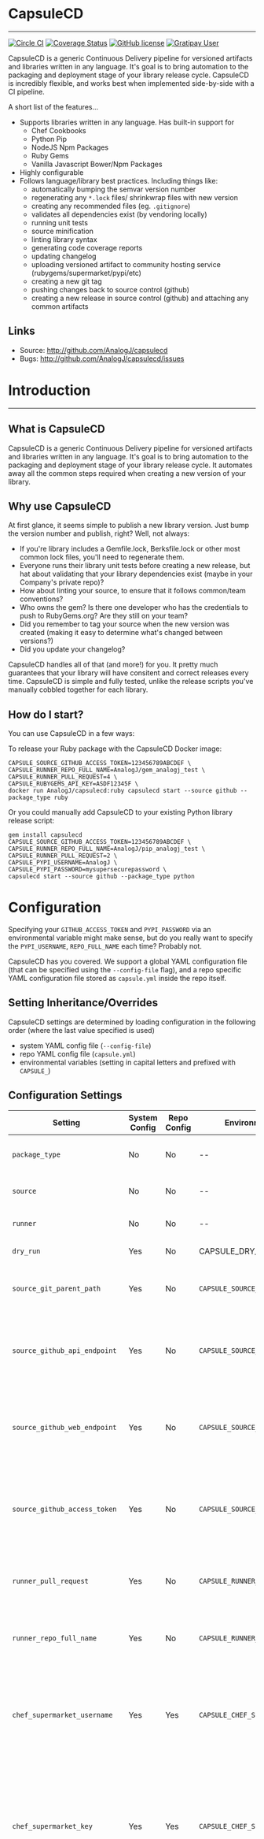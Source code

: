 # CapsuleCD
---

[![Circle CI](https://circleci.com/gh/AnalogJ/capsulecd.svg?style=shield)](https://circleci.com/gh/AnalogJ/capsulecd)
[![Coverage Status](https://coveralls.io/repos/github/AnalogJ/capsulecd/badge.svg)](https://coveralls.io/github/AnalogJ/capsulecd)
[![GitHub license](https://img.shields.io/github/license/AnalogJ/capsulecd.svg)](https://github.com/AnalogJ/capsulecd/blob/master/LICENSE)
[![Gratipay User](https://img.shields.io/gratipay/user/analogj.svg)](https://gratipay.com/~AnalogJ/)

<!-- 
[![Gem](https://img.shields.io/gem/dt/capsulecd.svg)]()
[![Gem](https://img.shields.io/gem/v/capsulecd.svg)]()
[![Gemnasium](https://img.shields.io/gemnasium/analogj/capsulecd.svg)]()
[![Docker Pulls](https://img.shields.io/docker/pulls/analogj/capsulecd.svg)]()
-->

CapsuleCD is a generic Continuous Delivery pipeline for versioned artifacts and libraries written in any language. 
It's goal is to bring automation to the packaging and deployment stage of your library release cycle.
CapsuleCD is incredibly flexible, and works best when implemented side-by-side with a CI pipeline.

A short list of the features...

* Supports libraries written in any language. Has built-in support for 
	* Chef Cookbooks
	* Python Pip
	* NodeJS Npm Packages
	* Ruby Gems
	* Vanilla Javascript Bower/Npm Packages
* Highly configurable
* Follows language/library best practices. Including things like:
	* automatically bumping the semvar version number
	* regenerating any `*.lock` files/ shrinkwrap files with new version
	* creating any recommended files (eg. `.gitignore`) 
	* validates all dependencies exist (by vendoring locally)
	* running unit tests
	* source minification
	* linting library syntax
	* generating code coverage reports
	* updating changelog
	* uploading versioned artifact to community hosting service (rubygems/supermarket/pypi/etc)
	* creating a new git tag 
	* pushing changes back to source control (github)
	* creating a new release in source control (github) and attaching any common artifacts
	
## Links

* Source: <http://github.com/AnalogJ/capsulecd>
* Bugs:   <http://github.com/AnalogJ/capsulecd/issues>

# Introduction
---

## What is CapsuleCD

CapsuleCD is a generic Continuous Delivery pipeline for versioned artifacts and libraries written in any language. 
It's goal is to bring automation to the packaging and deployment stage of your library release cycle.
It automates away all the common steps required when creating a new version of your library.

## Why use CapsuleCD
At first glance, it seems simple to publish a new library version. Just bump the version number and publish, right?
Well, not always:

- If you're library includes a Gemfile.lock, Berksfile.lock or other most common lock files, you'll need to regenerate them. 
- Everyone runs their library unit tests before creating a new release, but hat about validating that your library dependencies exist (maybe in your Company's private repo)?
- How about linting your source, to ensure that it follows common/team conventions? 
- Who owns the gem? Is there one developer who has the credentials to push to RubyGems.org? Are they still on your team? 
- Did you remember to tag your source when the new version was created (making it easy to determine what's changed between versions?)
- Did you update your changelog?

CapsuleCD handles all of that (and more!) for you. It pretty much guarantees that your library will have consitent and correct releases every time. 
CapsuleCD is simple and fully tested, unlike the release scripts you've manually cobbled together for each library. 

## How do I start?
You can use CapsuleCD in a few ways:

To release your Ruby package with the CapsuleCD Docker image:

    CAPSULE_SOURCE_GITHUB_ACCESS_TOKEN=123456789ABCDEF \
    CAPSULE_RUNNER_REPO_FULL_NAME=AnalogJ/gem_analogj_test \
    CAPSULE_RUNNER_PULL_REQUEST=4 \
    CAPSULE_RUBYGEMS_API_KEY=ASDF12345F \
    docker run AnalogJ/capsulecd:ruby capsulecd start --source github --package_type ruby

Or you could manually add CapsuleCD to your existing Python library release script:

	gem install capsulecd
	CAPSULE_SOURCE_GITHUB_ACCESS_TOKEN=123456789ABCDEF \
	CAPSULE_RUNNER_REPO_FULL_NAME=AnalogJ/pip_analogj_test \
	CAPSULE_RUNNER_PULL_REQUEST=2 \
	CAPSULE_PYPI_USERNAME=AnalogJ \
	CAPSULE_PYPI_PASSWORD=mysupersecurepassword \
	capsulecd start --source github --package_type python
	
# Configuration
Specifying your `GITHUB_ACCESS_TOKEN` and `PYPI_PASSWORD` via an environmental variable might make sense, but do you 
really want to specify the `PYPI_USERNAME`, `REPO_FULL_NAME` each time? Probably not. 

CapsuleCD has you covered. We support a global YAML configuration file (that can be specified using the `--config-file` flag), and a repo specific YAML configuration file stored as `capsule.yml` inside the repo itself.

## Setting Inheritance/Overrides
CapsuleCD settings are determined by loading configuration in the following order (where the last value specified is used)

- system YAML config file (`--config-file`)
- repo YAML config file (`capsule.yml`)
- environmental variables (setting in capital letters and prefixed with `CAPSULE_`)

## Configuration Settings

Setting | System Config | Repo Config | Environmental Variable | Notes
------------ | ------------- | ------------- | ------------- | -------------
`package_type` | No | No | -- | Must be set by `--package-type` flag
`source` | No | No | -- | Must be set by `--source` flag
`runner` | No | No | -- | Must be set by `--runner` flag
`dry_run` | Yes | No | CAPSULE_DRY_RUN | Can be `YES` or `NO`
`source_git_parent_path` | Yes | No | `CAPSULE_SOURCE_GIT_PARENT_PATH` | Specifies the location where the git repo will be cloned
`source_github_api_endpoint` | Yes | No | `CAPSULE_SOURCE_GITHUB_API_ENDPOINT` | Specifies the Github api endpoint to use (for use with Enterprise Github)
`source_github_web_endpoint` | Yes | No | `CAPSULE_SOURCE_GITHUB_WEB_ENDPOINT` | Specifies the Github web endpoint to use (for use with Enterprise Github)
`source_github_access_token` | Yes | No | `CAPSULE_SOURCE_GITHUB_ACCESS_TOKEN` | Specifies the access token to use when cloning from and committing to Github
`runner_pull_request` | Yes | No | `CAPSULE_RUNNER_PULL_REQUEST` | Specifies the repo pull request number to clone from  Github
`runner_repo_full_name` | Yes | No | `CAPSULE_RUNNER_REPO_FULL_NAME` | Specifies the repo name to clone from Github
`chef_supermarket_username` | Yes | Yes | `CAPSULE_CHEF_SUPERMARKET_USERNAME` | Specifies the Chef Supermarket username to use when creating public release for Chef cookbook
`chef_supermarket_key` | Yes | Yes | `CAPSULE_CHEF_SUPERMARKET_KEY` | Specifies the Base64 encoded Chef Supermarket private key to use when creating public release for Chef cookbook
`chef_supermarket_type` | Yes | Yes | `CAPSULE_CHEF_SUPERMARKET_TYPE` | Specifies the Chef Supermarket cookbook type to use when creating public release for Chef cookbook
`npm_auth_token` | Yes | Yes | `CAPSULE_NPM_AUTH_TOKEN` | Specifies the NPM auth to use when creating public release for NPM package
`pypi_username` | Yes | Yes | `CAPSULE_PYPI_USERNAME` | Specifies the PYPI username to use when creating public release for Pypi package
`pypi_password` | Yes | Yes | `CAPSULE_PYPI_PASSWORD` | Specifies the PYPI password to use when creating public release for Pypi package
`engine_disable_test` | Yes | Yes | `CAPSULE_ENGINE_DISABLE_TEST` | Disables test_step before releasing package
`engine_disable_minification` | Yes | Yes | `CAPSULE_ENGINE_DISABLE_MINIFICATION` | Disables source minification (if applicable) before releasing package
`engine_disable_lint` | Yes | Yes | `CAPSULE_ENGINE_DISABLE_LINT` | Disables source linting before releasing package
`engine_cmd_test` | Yes | Yes | `CAPSULE_ENGINE_CMD_TEST` | Specifies the test command to before releasing package
`engine_cmd_minification` | Yes | Yes | `CAPSULE_ENGINE_CMD_MINIFICATION` | Specifies the minification command to before releasing package
`engine_cmd_lint` | Yes | Yes | `CAPSULE_ENGINE_CMD_LINT` | Specifies the lint command to before releasing package
`engine_version_bump_type` | Yes | Yes | `CAPSULE_ENGINE_VERSION_BUMP_TYPE` | Specifies the Semvar segment (`major`, `minor`, `patch`) to bump before releasing package

# capsulecd
Continuous Delivery scripts for automating package releases (npm, chef, ruby, python, crate)

# Support
The current languages, and their packages, are supported:

- Chef (Cookbook)	
- Javascript (Bower)
- NodeJS (Npm, Bower)
- Python (Pip)

Support for the following languages will be added in the future (feel free to open a PR) 

- C#
- Objective C
- Dash
- Go
- Java
- Lua
- Rust
- Ruby
- Scala
- Swift
- Any others you can think of. 

#capsule.yml
capsume.yml file should have the following sections:

	# TODO:

# Hosted CI Providers

# Environmental Variables


Hosted Service | Pricing | Docker | Pull Request | Secrets |  Comments
------------ | ------------- | ------------- | ------------- | -------------  | -------------
Appveyor | Free Tier | No | [Yes](https://www.appveyor.com/docs/environment-variables) | Yes | Windows only
Codeship | Free Tier | [No](http://pages.codeship.com/docker?utm_source=CodeshipNavBar) | [Yes](https://codeship.com/documentation/continuous-integration/set-environment-variables/) | Yes | Docker support not publically available. 
Circleci | Free Tier | [Yes](https://circleci.com/integrations/docker/) | [Yes](https://circleci.com/docs/environment-variables) | Yes | n/a
Drone.io | Free Tier | No | [Yes](http://docs.drone.io/env.html) | Yes | Opensource Drone lets you specify a .drone.yml file and Docker image, but hosted Drone does not. 
Shippable | Free Tier | Yes | [Yes](http://docs.shippable.com/yml_reference/) | Yes | Terrible UI. 
Travis.ci | Free Tier | [Yes](https://docs.travis-ci.com/user/docker/) | [Yes](https://docs.travis-ci.com/user/pull-requests) | Yes | Pull requests have a [security restriction](https://docs.travis-ci.com/user/pull-requests#Security-Restrictions-when-testing-Pull-Requests). Secrets arn't available
Wercker | Free Tier | [Yes](http://devcenter.wercker.com/docs/containers/private-containers.html) | [No](https://github.com/wercker/support/issues/19) | Yes | Pull requests do not specify the PR , or even that they are a [Pull Request](https://github.com/wercker/support/issues/19)


## Runner

Runner Name | Required Variables
------------ | -------------
CircleCI | `CI_PULL_REQUEST`, `CIRCLE_PROJECT_USERNAME`, `CIRCLE_PROJECT_REPONAME`

## Source

Source Name | Required Variables
------------ | -------------
Github | `CAPSULE_SOURCE_GITHUB_ACCESS_TOKEN`

## Type

Package Type | Required Variables
------------ | -------------
Chef | `CAPSULE_CHEF_SUPERMARKET_USERNAME`, `CAPSULE_CHEF_SUPERMARKET_KEY` (base64 encoded), `CAPSULE_CHEF_SUPERMARKET_TYPE`
Node | `CAPSULE_NPM_AUTH_TOKEN`
Javascript | `CAPSULE_NPM_AUTH_TOKEN`
Python | `CAPSULE_PYPI_USERNAME`, `CAPSULE_PYPI_PASSWORD`
